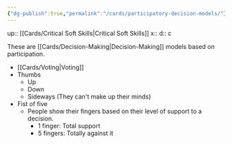 ```yaml
---
{"dg-publish":true,"permalink":"/cards/participatory-decision-models/"}
---
```


up:: [[Cards/Critical Soft Skills\|Critical Soft Skills]] 
x:: 
d:: c

These are [[Cards/Decision-Making\|Decision-Making]] models based on participation. 
- [[Cards/Voting\|Voting]] 
- Thumbs
	- Up
	- Down
	- Sideways (They can't make up their minds)
- Fist of five
	- People show their fingers based on their level of support to a decision. 
		- 1 finger: Total support
		- 5 fingers: Totally against it 